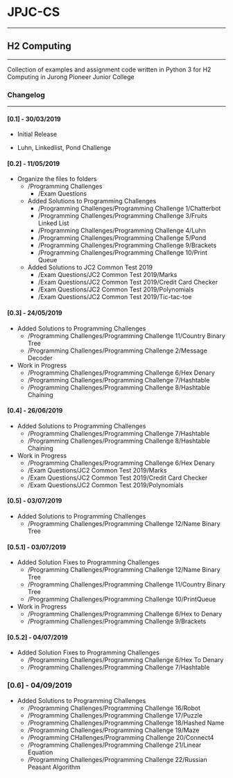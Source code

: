 # JPJC-CS

---

## H2 Computing

---

Collection of examples and assignment code written in Python 3 for H2 Computing in Jurong Pioneer Junior College

### Changelog

---

#### [0.1] - 30/03/2019

- Initial Release

- Luhn, Linkedlist, Pond Challenge

#### [0.2] - 11/05/2019

- Organize the files to folders
  - /Programming Challenges
    - /Exam Questions
  - Added Solutions to Programming Challenges
    - /Programming Challenges/Programming Challenge 1/Chatterbot
    - /Programming Challenges/Programming Challenge 3/Fruits Linked List
    - /Programming Challenges/Programming Challenge 4/Luhn
    - /Programming Challenges/Programming Challenge 5/Pond
    - /Programming Challenges/Programming Challenge 9/Brackets
    - /Programming Challenges/Programming Challenge 10/Print Queue
  - Added Solutions to JC2 Common Test 2019
    - /Exam Questions/JC2 Common Test 2019/Marks
    - /Exam Questions/JC2 Common Test 2019/Credit Card Checker
    - /Exam Questions/JC2 Common Test 2019/Polynomials
    - /Exam Questions/JC2 Common Test 2019/Tic-tac-toe

#### [0.3] - 24/05/2019

- Added Solutions to Programming Challenges
  - /Programming Challenges/Programming Challenge 11/Country Binary Tree
  - /Programming Challenges/Programming Challenge 2/Message Decoder
- Work in Progress
  - /Programming Challenges/Programming Challenge 6/Hex Denary
  - /Programming Challenges/Programming Challenge 7/Hashtable
  - /Programming Challenges/Programming Challenge 8/Hashtable Chaining

#### [0.4] - 26/06/2019

- Added Solutions to Programming Challenges
  - /Programming Challenges/Programming Challenge 7/Hashtable
  - /Programming Challenges/Programming Challenge 8/Hashtable Chaining
- Work in Progress
  - /Programming Challenges/Programming Challenge 6/Hex Denary
  - /Exam Questions/JC2 Common Test 2019/Marks
  - /Exam Questions/JC2 Common Test 2019/Credit Card Checker
  - /Exam Questions/JC2 Common Test 2019/Polynomials

#### [0.5] - 03/07/2019

- Added Solutions to Programming Challenges
  - /Programming Challenges/Programming Challenge 12/Name Binary Tree

#### [0.5.1] - 03/07/2019

- Added Solution Fixes to Programming Challenges
  - /Programming Challenges/Programming Challenge 12/Name Binary Tree
  - /Programming Challenges/Programming Challenge 11/Country Binary Tree
  - /Programming Challenges/Programming Challenge 10/PrintQueue
- Work in Progress
  - /Programming Challenges/Programming Challenge 6/Hex to Denary
  - /Programming Challenges/Programming Challenge 9/Brackets

#### [0.5.2] - 04/07/2019

- Added Solution Fixes to Programming Challenges
  - /Programming Challenges/Programming Challenge 6/Hex To Denary
  - /Programming Challenges/Programming Challenge 7/Hashtable

### [0.6] - 04/09/2019

- Added Solutions to Programming Challenges
  - /Programming Challenges/Programming Challenge 16/Robot
  - /Programming Challenges/Programming Challenge 17/Puzzle
  - /Programming Challenges/Programming Challenge 18/Hashed Name
  - /Programming Challenges/Programming Challenge 19/Maze
  - /Programming CHallenges/Programming Challenge 20/Connect4
  - /Programming Challenges/Programming Challenge 21/Linear Equation
  - /Programming Challenges/Programming Challenge 22/Russian Peasant Algorithm
